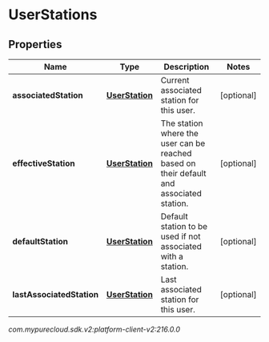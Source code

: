 # UserStations


## Properties

| Name | Type | Description | Notes |
| ------------ | ------------- | ------------- | ------------- |
| **associatedStation** | [**UserStation**](UserStation) | Current associated station for this user. |  [optional] |
| **effectiveStation** | [**UserStation**](UserStation) | The station where the user can be reached based on their default and associated station. |  [optional] |
| **defaultStation** | [**UserStation**](UserStation) | Default station to be used if not associated with a station. |  [optional] |
| **lastAssociatedStation** | [**UserStation**](UserStation) | Last associated station for this user. |  [optional] |




_com.mypurecloud.sdk.v2:platform-client-v2:216.0.0_
